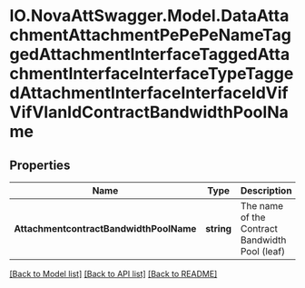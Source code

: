 # IO.NovaAttSwagger.Model.DataAttachmentAttachmentPePePeNameTaggedAttachmentInterfaceTaggedAttachmentInterfaceInterfaceTypeTaggedAttachmentInterfaceInterfaceIdVifVifVlanIdContractBandwidthPoolName
## Properties

Name | Type | Description | Notes
------------ | ------------- | ------------- | -------------
**AttachmentcontractBandwidthPoolName** | **string** | The name of the Contract Bandwidth Pool (leaf) | [optional] 

[[Back to Model list]](../README.md#documentation-for-models) [[Back to API list]](../README.md#documentation-for-api-endpoints) [[Back to README]](../README.md)

